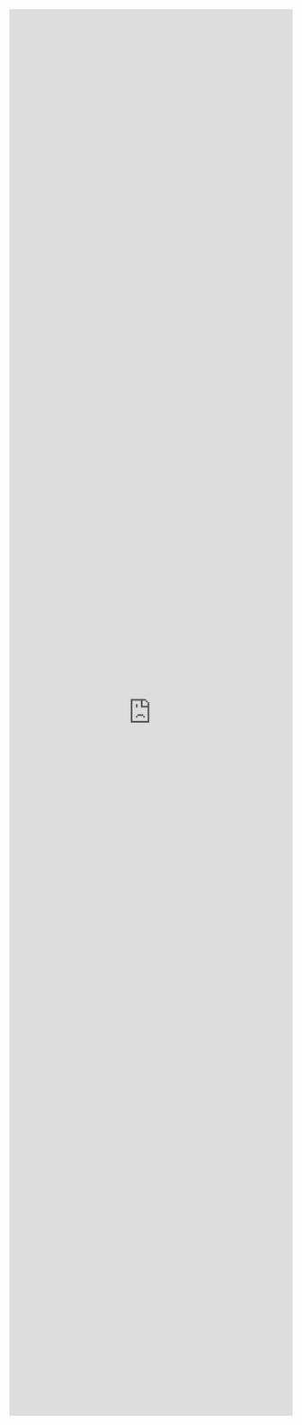 <iframe width="100%" height="2500" frameborder="0"
  src="https://observablehq.com/embed/e628b16f87f46c0c?cell=*&api_key=37cfe40ef6395566e89c94679dd77e0f5245793a"></iframe>